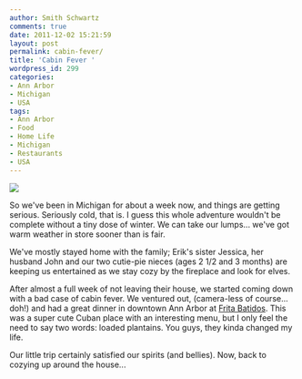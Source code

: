 ```yaml
---
author: Smith Schwartz
comments: true
date: 2011-12-02 15:21:59
layout: post
permalink: cabin-fever/
title: 'Cabin Fever '
wordpress_id: 299
categories:
- Ann Arbor
- Michigan
- USA
tags:
- Ann Arbor
- Food
- Home Life
- Michigan
- Restaurants
- USA
---
```


![](http://schwartzography.com/wp-content/uploads/2011/12/Michigan.jpg)

So we've been in Michigan for about a week now, and things are getting serious. Seriously cold, that is. I guess this whole adventure wouldn't be complete without a tiny dose of winter. We can take our lumps... we've got warm weather in store sooner than is fair.

We've mostly stayed home with the family; Erik's sister Jessica, her husband John and our two cutie-pie nieces (ages 2 1/2 and 3 months) are keeping us entertained as we stay cozy by the fireplace and look for elves. 

After almost a full week of not leaving their house, we started coming down with a bad case of cabin fever. We ventured out, (camera-less of course... doh!) and had a great dinner in downtown Ann Arbor at [Frita Batidos](http://fritabatidos.com/). This was a super cute Cuban place with an interesting menu, but I only feel the need to say two words: loaded plantains. You guys, they kinda changed my life. 

Our little trip certainly satisfied our spirits (and bellies). Now, back to cozying up around the house...
